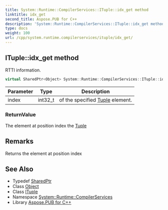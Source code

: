 ```yaml
---
title: System::Runtime::CompilerServices::ITuple::idx_get method
linktitle: idx_get
second_title: Aspose.PUB for C++
description: 'System::Runtime::CompilerServices::ITuple::idx_get method. RTTI information in C++.'
type: docs
weight: 100
url: /cpp/system.runtime.compilerservices/ituple/idx_get/
---
```

## ITuple::idx_get method


RTTI information.

```cpp
virtual SharedPtr<Object> System::Runtime::CompilerServices::ITuple::idx_get(int32_t index) const =0
```


| Parameter | Type | Description |
| --- | --- | --- |
| index | int32_t | of the specified [Tuple](../../../system/tuple/) element. |

### ReturnValue

The element at position index the [Tuple](../../../system/tuple/)
## Remarks


Returns the element at position index 
## See Also

* Typedef [SharedPtr](../../../system/sharedptr/)
* Class [Object](../../../system/object/)
* Class [ITuple](../)
* Namespace [System::Runtime::CompilerServices](../../)
* Library [Aspose.PUB for C++](../../../)
